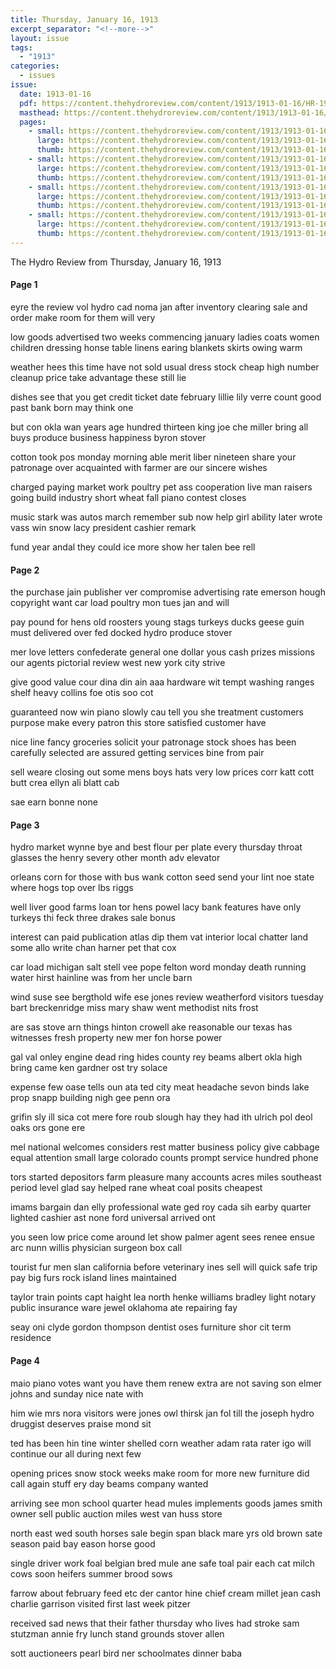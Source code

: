 ```yaml
---
title: Thursday, January 16, 1913
excerpt_separator: "<!--more-->"
layout: issue
tags:
  - "1913"
categories:
  - issues
issue:
  date: 1913-01-16
  pdf: https://content.thehydroreview.com/content/1913/1913-01-16/HR-1913-01-16.pdf
  masthead: https://content.thehydroreview.com/content/1913/1913-01-16/masthead/HR-1913-01-16.jpg
  pages:
    - small: https://content.thehydroreview.com/content/1913/1913-01-16/small/HR-1913-01-16-01.jpg
      large: https://content.thehydroreview.com/content/1913/1913-01-16/large/HR-1913-01-16-01.jpg
      thumb: https://content.thehydroreview.com/content/1913/1913-01-16/thumbnails/HR-1913-01-16-01.jpg
    - small: https://content.thehydroreview.com/content/1913/1913-01-16/small/HR-1913-01-16-02.jpg
      large: https://content.thehydroreview.com/content/1913/1913-01-16/large/HR-1913-01-16-02.jpg
      thumb: https://content.thehydroreview.com/content/1913/1913-01-16/thumbnails/HR-1913-01-16-02.jpg
    - small: https://content.thehydroreview.com/content/1913/1913-01-16/small/HR-1913-01-16-03.jpg
      large: https://content.thehydroreview.com/content/1913/1913-01-16/large/HR-1913-01-16-03.jpg
      thumb: https://content.thehydroreview.com/content/1913/1913-01-16/thumbnails/HR-1913-01-16-03.jpg
    - small: https://content.thehydroreview.com/content/1913/1913-01-16/small/HR-1913-01-16-04.jpg
      large: https://content.thehydroreview.com/content/1913/1913-01-16/large/HR-1913-01-16-04.jpg
      thumb: https://content.thehydroreview.com/content/1913/1913-01-16/thumbnails/HR-1913-01-16-04.jpg
---
```


The Hydro Review from Thursday, January 16, 1913

<!--more-->

<h4>Page 1</h4>
<p>eyre the review vol hydro cad noma jan after inventory clearing sale and order make room for them will very</p>
<p>low goods advertised two weeks commencing january ladies coats women children dressing honse table linens earing blankets skirts owing warm</p>
<p>weather hees this time have not sold usual dress stock cheap high number cleanup price take advantage these still lie</p>
<p>dishes see that you get credit ticket date february lillie lily verre count good past bank born may think one</p>
<p>but con okla wan years age hundred thirteen king joe che miller bring all buys produce business happiness byron stover</p>
<p>cotton took pos monday morning able merit liber nineteen share your patronage over acquainted with farmer are our sincere wishes</p>
<p>charged paying market work poultry pet ass cooperation live man raisers going build industry short wheat fall piano contest closes</p>
<p>music stark was autos march remember sub now help girl ability later wrote vass win snow lacy president cashier remark</p>
<p>fund year andal they could ice more show her talen bee rell </p></p>
<h4>Page 2</h4>
<p>the purchase jain publisher ver compromise advertising rate emerson hough copyright want car load poultry mon tues jan and will</p>
<p>pay pound for hens old roosters young stags turkeys ducks geese guin must delivered over fed docked hydro produce stover</p>
<p>mer love letters confederate general one dollar yous cash prizes missions our agents pictorial review west new york city strive</p>
<p>give good value cour dina din ain aaa hardware wit tempt washing ranges shelf heavy collins foe otis soo cot</p>
<p>guaranteed now win piano slowly cau tell you she treatment customers purpose make every patron this store satisfied customer have</p>
<p>nice line fancy groceries solicit your patronage stock shoes has been carefully selected are assured getting services bine from pair</p>
<p>sell weare closing out some mens boys hats very low prices corr katt cott butt crea ellyn ali blatt cab</p>
<p>sae earn bonne none </p></p>
<h4>Page 3</h4>
<p>hydro market wynne bye and best flour per plate every thursday throat glasses the henry severy other month adv elevator</p>
<p>orleans corn for those with bus wank cotton seed send your lint noe state where hogs top over lbs riggs</p>
<p>well liver good farms loan tor hens powel lacy bank features have only turkeys thi feck three drakes sale bonus</p>
<p>interest can paid publication atlas dip them vat interior local chatter land some allo write chan harner pet that cox</p>
<p>car load michigan salt stell vee pope felton word monday death running water hirst hainline was from her uncle barn</p>
<p>wind suse see bergthold wife ese jones review weatherford visitors tuesday bart breckenridge miss mary shaw went methodist nits frost</p>
<p>are sas stove arn things hinton crowell ake reasonable our texas has witnesses fresh property new mer fon horse power</p>
<p>gal val onley engine dead ring hides county rey beams albert okla high bring came ken gardner ost try solace</p>
<p>expense few oase tells oun ata ted city meat headache sevon binds lake prop snapp building nigh gee penn ora</p>
<p>grifin sly ill sica cot mere fore roub slough hay they had ith ulrich pol deol oaks ors gone ere</p>
<p>mel national welcomes considers rest matter business policy give cabbage equal attention small large colorado counts prompt service hundred phone</p>
<p>tors started depositors farm pleasure many accounts acres miles southeast period level glad say helped rane wheat coal posits cheapest</p>
<p>imams bargain dan elly professional wate ged roy cada sih earby quarter lighted cashier ast none ford universal arrived ont</p>
<p>you seen low price come around let show palmer agent sees renee ensue arc nunn willis physician surgeon box call</p>
<p>tourist fur men slan california before veterinary ines sell will quick safe trip pay big furs rock island lines maintained</p>
<p>taylor train points capt haight lea north henke williams bradley light notary public insurance ware jewel oklahoma ate repairing fay</p>
<p>seay oni clyde gordon thompson dentist oses furniture shor cit term residence </p></p>
<h4>Page 4</h4>
<p>maio piano votes want you have them renew extra are not saving son elmer johns and sunday nice nate with</p>
<p>him wie mrs nora visitors were jones owl thirsk jan fol till the joseph hydro druggist deserves praise mond sit</p>
<p>ted has been hin tine winter shelled corn weather adam rata rater igo will continue our all during next few</p>
<p>opening prices snow stock weeks make room for more new furniture did call again stuff ery day beams company wanted</p>
<p>arriving see mon school quarter head mules implements goods james smith owner sell public auction miles west van huss store</p>
<p>north east wed south horses sale begin span black mare yrs old brown sate season paid bay eason horse good</p>
<p>single driver work foal belgian bred mule ane safe toal pair each cat milch cows soon heifers summer brood sows</p>
<p>farrow about february feed etc der cantor hine chief cream millet jean cash charlie garrison visited first last week pitzer</p>
<p>received sad news that their father thursday who lives had stroke sam stutzman annie fry lunch stand grounds stover allen</p>
<p>sott auctioneers pearl bird ner schoolmates dinner baba </p></p>
